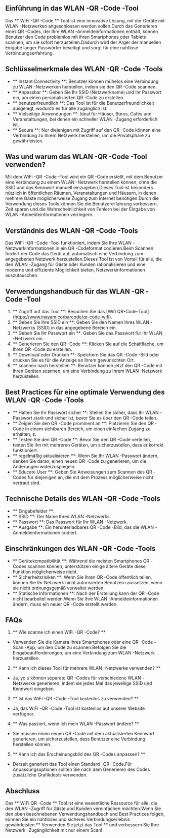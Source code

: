 ## Einführung in das WLAN -QR -Code -Tool

Das ** WiFi -QR -Code ** Tool ist eine innovative Lösung, mit der Geräte mit WLAN -Netzwerken angeschlossen werden sollen.Durch das Generieren eines QR -Codes, der Ihre WLAN -Anmeldeinformationen enthält, können Benutzer den Code problemlos mit ihren Smartphones oder Tablets scannen, um sie sofort herzustellen.Dadurch wird der Ärger der manuellen Eingabe langer Passwörter beseitigt und sorgt für eine nahtlose Verbindungserfahrung.

## Schlüsselmerkmale des WLAN -QR -Code -Tools

- ** Instant Connectivity **: Benutzer können mühelos eine Verbindung zu WLAN -Netzwerken herstellen, indem sie den QR -Code scannen.
- ** Anpassbar **: Geben Sie Ihr SSID (Netzwerkname) und Ihr Passwort ein, um einen personalisierten QR -Code zu erstellen.
- ** benutzerfreundlich **: Das Tool ist für die Benutzerfreundlichkeit ausgelegt, wodurch es für alle zugänglich ist.
- ** Vielseitige Anwendungen **: Ideal für Häuser, Büros, Cafés und Veranstaltungen, bei denen ein schneller WLAN -Zugang erforderlich ist.
- ** Secure **: Nur diejenigen mit Zugriff auf den QR -Code können eine Verbindung zu Ihrem Netzwerk herstellen, um die Privatsphäre zu gewährleisten.

## Was und warum das WLAN -QR -Code -Tool verwenden?

Mit dem WiFi -QR -Code -Tool wird ein QR -Code erstellt, mit dem Benutzer eine Verbindung zu einem WLAN -Netzwerk herstellen können, ohne die SSID und das Kennwort manuell einzugeben.Dieses Tool ist besonders nützlich in öffentlichen Räumen, Veranstaltungen und Häusern, in denen mehrere Gäste möglicherweise Zugang zum Internet benötigen.Durch die Verwendung dieses Tools können Sie die Benutzererfahrung verbessern, Zeit sparen und die Wahrscheinlichkeit von Fehlern bei der Eingabe von WLAN -Anmeldeinformationen verringern.

## Verständnis des WLAN -QR -Code -Tools

Das WiFi -QR -Code -Tool funktioniert, indem Sie Ihre WLAN -Netzwerkinformationen in ein QR -Codeformat codieren.Beim Scannen fordert der Code das Gerät auf, automatisch eine Verbindung zum angegebenen Netzwerk herzustellen.Dieses Tool ist von Vorteil für alle, die den WLAN -Zugang für Gäste oder Kunden rationalisieren und eine moderne und effiziente Möglichkeit bieten, Netzwerkinformationen auszutauschen.

## Verwendungshandbuch für das WLAN -QR -Code -Tool

1. ** Zugriff auf das Tool **: Besuchen Sie das [Wifi QR-Code-Tool] (https://www.inayam.co/barcode/qr-code-wifi).
2. ** Geben Sie Ihre SSID ein **: Geben Sie den Namen Ihres WLAN -Netzwerks (SSID) in das angegebene Bereich ein.
3. ** Geben Sie Ihr Passwort ein **: Geben Sie das Passwort für Ihr WLAN -Netzwerk ein.
4. ** Generieren Sie den QR -Code **: Klicken Sie auf die Schaltfläche, um Ihren QR -Code zu erstellen.
5. ** Download oder Drucken **: Speichern Sie das QR -Code -Bild oder drucken Sie es für die Anzeige an Ihrem gewünschten Ort.
6. ** scannen nach herstellen **: Benutzer können jetzt den QR -Code mit ihren Geräten scannen, um eine Verbindung zu Ihrem WLAN -Netzwerk herzustellen.

## Best Practices für eine optimale Verwendung des WLAN -QR -Code -Tools

- ** Halten Sie Ihr Passwort sicher **: Stellen Sie sicher, dass Ihr WLAN -Passwort stark und sicher ist, bevor Sie es über den QR -Code teilen.
- ** Zeigen Sie den QR -Code prominent an **: Platzieren Sie den QR -Code in einem sichtbaren Bereich, um einen einfachen Zugang zu erhalten, z.
- ** Testen Sie den QR -Code **: Bevor Sie den QR -Code verteilen, testen Sie ihn mit mehreren Geräten, um sicherzustellen, dass er korrekt funktioniert.
- ** regelmäßig aktualisieren **: Wenn Sie Ihr WLAN -Passwort ändern, denken Sie daran, einen neuen QR -Code zu generieren, um die Änderungen widerzuspiegeln.
- ** Educate User **: Geben Sie Anweisungen zum Scannen des QR -Codes für diejenigen an, die mit dem Prozess möglicherweise nicht vertraut sind.

## Technische Details des WLAN -QR -Code -Tools

- ** Eingabefelder **:
- ** SSID **: Der Name Ihres WLAN -Netzwerks.
- ** Passwort **: Das Passwort für Ihr WLAN -Netzwerk.
- ** Ausgabe **: Ein herunterladbares QR -Code -Bild, das die WLAN -Anmeldeinformationen codiert.

## Einschränkungen des WLAN -QR -Code -Tools

- ** Gerätekompatibilität **: Während die meisten Smartphones QR -Codes scannen können, unterstützen einige ältere Geräte diese Funktion möglicherweise nicht.
- ** Sicherheitsrisiken **: Wenn Sie Ihren QR -Code öffentlich teilen, können Sie Ihr Netzwerk nicht autorisierten Benutzern aussetzen, wenn sie nicht ordnungsgemäß verwaltet werden.
- ** Statische Informationen **: Nach der Erstellung kann der QR -Code nicht bearbeitet werden.Wenn Sie Ihre WLAN -Anmeldeinformationen ändern, muss ein neuer QR -Code erstellt werden.

## FAQs

1. ** Wie scanne ich einen WiFi -QR -Code? **
- Verwenden Sie die Kamera Ihres Smartphones oder eine QR -Code -Scan -App, um den Code zu scannen.Befolgen Sie die Eingabeaufforderungen, um eine Verbindung zum WLAN -Netzwerk herzustellen.

2. ** Kann ich dieses Tool für mehrere WLAN -Netzwerke verwenden? **
- Ja, yo u können separate QR -Codes für verschiedene WLAN -Netzwerke generieren, indem sie jedes Mal das jeweilige SSID und Kennwort eingeben.

3. ** Ist das WiFi -QR -Code -Tool kostenlos zu verwenden? **
- Ja, das WiFi -QR -Code -Tool ist kostenlos auf unserer Website verfügbar.

4. ** Was passiert, wenn ich mein WLAN -Passwort ändere? **
- Sie müssen einen neuen QR -Code mit dem aktualisierten Kennwort generieren, um sicherzustellen, dass Benutzer eine Verbindung herstellen können.

5. ** Kann ich das Erscheinungsbild des QR -Codes anpassen? **
- Derzeit generiert das Tool einen Standard -QR -Code.Für Anpassungsoptionen sollten Sie nach dem Generieren des Codes zusätzliche Grafikdeols verwenden.

## Abschluss

Das ** WiFi QR -Code ** Tool ist eine wesentliche Ressource für alle, die den WLAN -Zugriff für Gäste und Kunden vereinfachen möchten.Wenn Sie den oben beschriebenen Verwendungshandbuch und Best Practices folgen, können Sie ein nahtloses und sicheres Verbindungserlebnis gewährleisten.** Verwenden Sie jetzt das Tool ** und verbessern Sie Ihre Netzwerk -Zugänglichkeit mit nur einem Scan!